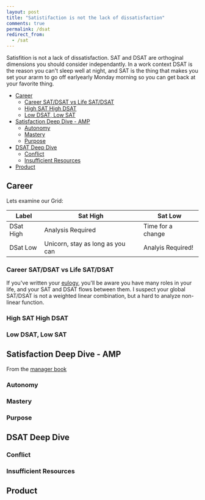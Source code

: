 ```yaml
---
layout: post
title: "Satistifaction is not the lack of dissatisfaction"
comments: true
permalink: /dsat
redirect_from:
  - /sat
---
```


Satisfition is not a lack of dissatisfaction. SAT and DSAT are orthoginal dimensions you should consider independantly. In a work context DSAT is the reason you can't sleep well at night, and SAT is the thing that makes you set your ararm to go off earlyearly Monday morning so you can get back at your favorite thing.

<!-- prettier-ignore-start -->
<!-- vim-markdown-toc GFM -->

- [Career](#career)
    - [Career SAT/DSAT vs Life SAT/DSAT](#career-satdsat-vs-life-satdsat)
    - [High SAT High DSAT](#high-sat-high-dsat)
    - [Low DSAT, Low SAT](#low-dsat-low-sat)
- [Satisfaction Deep Dive - AMP](#satisfaction-deep-dive---amp)
    - [Autonomy](#autonomy)
    - [Mastery](#mastery)
    - [Purpose](#purpose)
- [DSAT Deep Dive](#dsat-deep-dive)
    - [Conflict](#conflict)
    - [Insufficient Resources](#insufficient-resources)
- [Product](#product)

<!-- vim-markdown-toc -->
<!-- prettier-ignore-end -->

## Career

Lets examine our Grid:

| Label     | Sat High                         | Sat Low           |
| --------- | -------------------------------- | ----------------- |
| DSat High | Analysis Required                | Time for a change |
| DSat Low  | Unicorn, stay as long as you can | Analyis Required! |

### Career SAT/DSAT vs Life SAT/DSAT

If you've written your [eulogy](/eulogy), you'll be aware you have many roles in your life, and your SAT and DSAT flows between them. I suspect your global SAT/DSAT is not a weighted linear combination, but a hard to analyze non-linear function.

### High SAT High DSAT

### Low DSAT, Low SAT

## Satisfaction Deep Dive - AMP

From the [manager book](/the-manager-book#l-motivation)

### Autonomy

### Mastery

### Purpose

## DSAT Deep Dive

### Conflict

### Insufficient Resources

## Product
